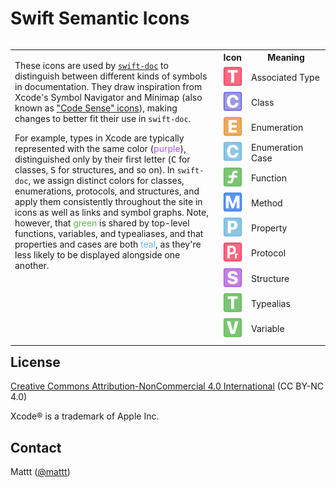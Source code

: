 # Swift Semantic Icons

<table style="float: right;">
<tr>
<td rowspan="14" width="66%" valign="top">

<p>
These icons are used by 
<a href="https://github.com/SwiftDocOrg/swift-doc"><code>swift-doc</code></a>
to distinguish between different kinds of symbols in documentation.
They draw inspiration from Xcode's Symbol Navigator and Minimap
(also known as <a href="https://stackoverflow.com/a/6789534/157142">"Code Sense" icons</a>),
making changes to better fit their use in <code>swift-doc</code>.
</p>

<p>
For example,
types in Xcode are typically represented with the same color
(<span style="color: #af52de">purple</span>),
distinguished only by their first letter
(<kbd>C</kbd> for classes, <kbd>S</kbd> for structures, and so on).
In <code>swift-doc</code>,
we assign distinct colors for classes, enumerations, protocols, and structures,
and apply them consistently throughout the site in icons
as well as links and symbol graphs.
Note, however, that 
<span style="color: #5bb74f">green</span> is shared by top-level 
functions, variables, and typealiases,
and that properties and cases are both <span style="color: #6bb7e1">teal</span>,
as they're less likely to be displayed alongside one another.
</p>

</td>
</tr>
<tr>
    <th>Icon</th>
    <th>Meaning</th>
</tr>
<tr>
    <td><img src="Images/associatedtype.svg" width="32" height="32"/></td>
    <td>Associated Type</td>
</tr>
<tr>
    <td><img src="Images/class.svg" width="32" height="32"/></td>
    <td>Class</td>
</tr>
<tr>
    <td><img src="Images/enumeration.svg" width="32" height="32"/></td>
    <td>Enumeration</td>
</tr>
<tr>
    <td><img src="Images/enumeration-case.svg" width="32" height="32"/></td>
    <td>Enumeration Case</td>
</tr>
<tr>
    <td><img src="Images/function.svg" width="32" height="32"/></td>
    <td>Function</td>
</tr>
<tr>
    <td><img src="Images/method.svg" width="32" height="32"/></td>
    <td>Method</td>
</tr>
<tr>
    <td><img src="Images/property.svg" width="32" height="32"/></td>
    <td>Property</td>
</tr>
<tr>
    <td><img src="Images/protocol.svg" width="32" height="32"/></td>
    <td>Protocol</td>
</tr>
<tr>
    <td><img src="Images/structure.svg" width="32" height="32"/></td>
    <td>Structure</td>
</tr>
<tr>
    <td><img src="Images/typealias.svg" width="32" height="32"/></td>
    <td>Typealias</td>
</tr>
<tr>
    <td><img src="Images/variable.svg" width="32" height="32"/></td>
    <td>Variable</td>
</tr>
<tr><td colspan="2"></td></tr>
</table>

## License

[Creative Commons Attribution-NonCommercial 4.0 International][cc by-nc 4.0]
(CC BY-NC 4.0)

Xcode® is a trademark of Apple Inc.

## Contact

Mattt ([@mattt](https://twitter.com/mattt))

[cc by-nc 4.0]: https://creativecommons.org/licenses/by-nc/4.0/legalcode
